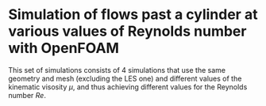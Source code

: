<h1>Simulation of flows past a cylinder at various values of Reynolds number with OpenFOAM</h1>

This set of simulations consists of 4 simulations that use the same geometry and mesh (excluding the LES one) and different values of the kinematic visosity $\mu$\, and thus achieving different values for the Reynolds number <em>Re</em>.
